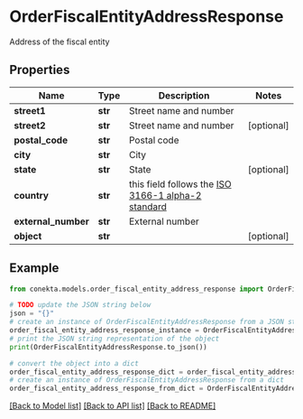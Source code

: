 # OrderFiscalEntityAddressResponse

Address of the fiscal entity

## Properties

Name | Type | Description | Notes
------------ | ------------- | ------------- | -------------
**street1** | **str** | Street name and number | 
**street2** | **str** | Street name and number | [optional] 
**postal_code** | **str** | Postal code | 
**city** | **str** | City | 
**state** | **str** | State | [optional] 
**country** | **str** | this field follows the [ISO 3166-1 alpha-2 standard](https://en.wikipedia.org/wiki/ISO_3166-1_alpha-2) | 
**external_number** | **str** | External number | 
**object** | **str** |  | [optional] 

## Example

```python
from conekta.models.order_fiscal_entity_address_response import OrderFiscalEntityAddressResponse

# TODO update the JSON string below
json = "{}"
# create an instance of OrderFiscalEntityAddressResponse from a JSON string
order_fiscal_entity_address_response_instance = OrderFiscalEntityAddressResponse.from_json(json)
# print the JSON string representation of the object
print(OrderFiscalEntityAddressResponse.to_json())

# convert the object into a dict
order_fiscal_entity_address_response_dict = order_fiscal_entity_address_response_instance.to_dict()
# create an instance of OrderFiscalEntityAddressResponse from a dict
order_fiscal_entity_address_response_from_dict = OrderFiscalEntityAddressResponse.from_dict(order_fiscal_entity_address_response_dict)
```
[[Back to Model list]](../README.md#documentation-for-models) [[Back to API list]](../README.md#documentation-for-api-endpoints) [[Back to README]](../README.md)



